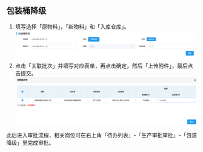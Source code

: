 ## 包装桶降级
1. 填写选择「原物料」，「新物料」和「入库仓库」。
![图片](../../.vuepress/public/images/bucket/bucket3.png)
2. 点击「关联批次」并填写对应表单，再点击<kbd>确定</kbd>，然后「上传附件」，最后点击<kbd>提交</kbd>。
![图片](../../.vuepress/public/images/bucket/bucket4.png) 

此后进入审批流程，相关岗位可在右上角「待办列表」-「生产审批审批」-「包装降级」里完成审批。
<ShowImg src="../../.vuepress/public/images/process/bucket.png" text="点击查看“包装降级”的审批流程图"/> 